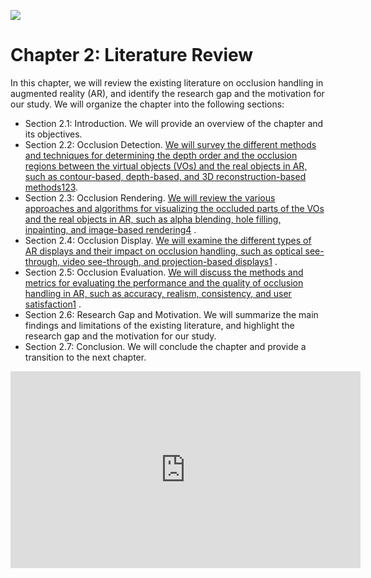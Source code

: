 ![](https://hackernoon.com/hn-images/1*MCwu2NedVpbdoB0qTVvLMg.jpeg)
# Chapter 2: Literature Review

In this chapter, we will review the existing literature on occlusion handling in augmented reality (AR), and identify the research gap and the motivation for our study. We will organize the chapter into the following sections:

- Section 2.1: Introduction. We will provide an overview of the chapter and its objectives.
- Section 2.2: Occlusion Detection. [We will survey the different methods and techniques for determining the depth order and the occlusion regions between the virtual objects (VOs) and the real objects in AR, such as contour-based, depth-based, and 3D reconstruction-based methods](https://mzwriters.com/how-to-write-chapter-two-of-research-projects/how-to-write-chapter-two-of-research-projects/)[1](https://mzwriters.com/how-to-write-chapter-two-of-research-projects/how-to-write-chapter-two-of-research-projects/)[2](https://publication.aercafricalibrary.org/bitstream/handle/123456789/1821/CHAPTER_2_Topic%20Selection.pdf)[3](https://bookdown.org/robert_statmind/rm_01/intro.html).
- Section 2.3: Occlusion Rendering. [We will review the various approaches and algorithms for visualizing the occluded parts of the VOs and the real objects in AR, such as alpha blending, hole filling, inpainting, and image-based rendering](https://mzwriters.com/how-to-write-chapter-two-of-research-projects/how-to-write-chapter-two-of-research-projects/)[4](https://www.physicsandmathstutor.com/biology-revision/a-level-ocr-a/module-2/) .
- Section 2.4: Occlusion Display. [We will examine the different types of AR displays and their impact on occlusion handling, such as optical see-through, video see-through, and projection-based displays](https://mzwriters.com/how-to-write-chapter-two-of-research-projects/how-to-write-chapter-two-of-research-projects/)[1](https://mzwriters.com/how-to-write-chapter-two-of-research-projects/how-to-write-chapter-two-of-research-projects/) .
- Section 2.5: Occlusion Evaluation. [We will discuss the methods and metrics for evaluating the performance and the quality of occlusion handling in AR, such as accuracy, realism, consistency, and user satisfaction](https://mzwriters.com/how-to-write-chapter-two-of-research-projects/how-to-write-chapter-two-of-research-projects/)[1](https://mzwriters.com/how-to-write-chapter-two-of-research-projects/how-to-write-chapter-two-of-research-projects/) .
- Section 2.6: Research Gap and Motivation. We will summarize the main findings and limitations of the existing literature, and highlight the research gap and the motivation for our study.
- Section 2.7: Conclusion. We will conclude the chapter and provide a transition to the next chapter.

<iframe width="560" height="315" src="https://www.youtube.com/embed/WkKd4apFl_A?si=32aiDoWSTYMG5jCW" title="YouTube video player" frameborder="0" allow="accelerometer; autoplay; clipboard-write; encrypted-media; gyroscope; picture-in-picture; web-share" allowfullscreen></iframe>